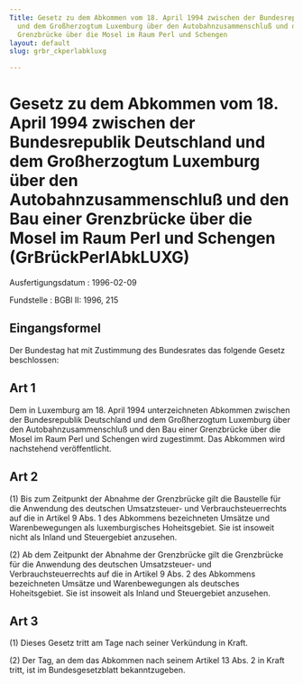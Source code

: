 ```yaml
---
Title: Gesetz zu dem Abkommen vom 18. April 1994 zwischen der Bundesrepublik Deutschland
  und dem Großherzogtum Luxemburg über den Autobahnzusammenschluß und den Bau einer
  Grenzbrücke über die Mosel im Raum Perl und Schengen
layout: default
slug: grbr_ckperlabkluxg

---
```


# Gesetz zu dem Abkommen vom 18. April 1994 zwischen der Bundesrepublik Deutschland und dem Großherzogtum Luxemburg über den Autobahnzusammenschluß und den Bau einer Grenzbrücke über die Mosel im Raum Perl und Schengen (GrBrückPerlAbkLUXG)

Ausfertigungsdatum
:   1996-02-09

Fundstelle
:   BGBl II: 1996, 215



## Eingangsformel

Der Bundestag hat mit Zustimmung des Bundesrates das folgende Gesetz
beschlossen:


## Art 1

Dem in Luxemburg am 18. April 1994 unterzeichneten Abkommen zwischen
der Bundesrepublik Deutschland und dem Großherzogtum Luxemburg über
den Autobahnzusammenschluß und den Bau einer Grenzbrücke über die
Mosel im Raum Perl und Schengen wird zugestimmt. Das Abkommen wird
nachstehend veröffentlicht.


## Art 2

(1) Bis zum Zeitpunkt der Abnahme der Grenzbrücke gilt die Baustelle
für die Anwendung des deutschen Umsatzsteuer- und
Verbrauchsteuerrechts auf die in Artikel 9 Abs. 1 des Abkommens
bezeichneten Umsätze und Warenbewegungen als luxemburgisches
Hoheitsgebiet. Sie ist insoweit nicht als Inland und Steuergebiet
anzusehen.

(2) Ab dem Zeitpunkt der Abnahme der Grenzbrücke gilt die Grenzbrücke
für die Anwendung des deutschen Umsatzsteuer- und
Verbrauchsteuerrechts auf die in Artikel 9 Abs. 2 des Abkommens
bezeichneten Umsätze und Warenbewegungen als deutsches Hoheitsgebiet.
Sie ist insoweit als Inland und Steuergebiet anzusehen.


## Art 3

(1) Dieses Gesetz tritt am Tage nach seiner Verkündung in Kraft.

(2) Der Tag, an dem das Abkommen nach seinem Artikel 13 Abs. 2 in
Kraft tritt, ist im Bundesgesetzblatt bekanntzugeben.

